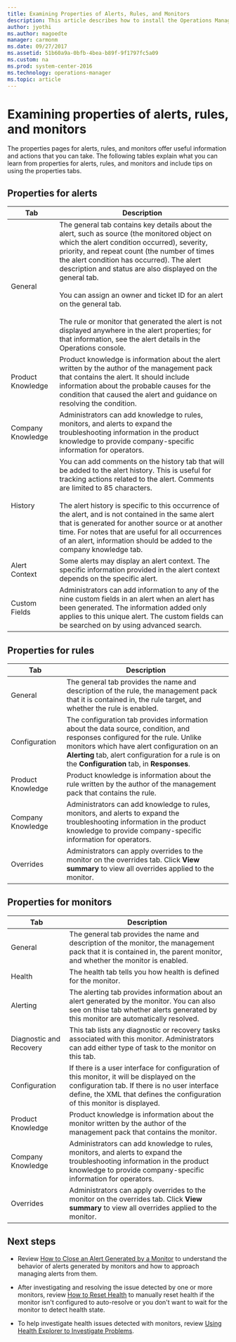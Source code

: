 ```yaml
---
title: Examining Properties of Alerts, Rules, and Monitors
description: This article describes how to install the Operations Manager Operations console.  
author: jyothi
ms.author: magoedte
manager: carmonm
ms.date: 09/27/2017
ms.assetid: 51b60a9a-0bfb-4bea-b89f-9f1797fc5a09
ms.custom: na
ms.prod: system-center-2016
ms.technology: operations-manager
ms.topic: article
---
```


# Examining properties of alerts, rules, and monitors
The properties pages for alerts, rules, and monitors offer useful information and actions that you can take. The following tables explain what you can learn from properties for alerts, rules, and monitors and include tips on using the properties tabs.  
  
## Properties for alerts  
  
|Tab|Description|  
|-------|---------------|  
|General|The general tab contains key details about the alert, such as source \(the monitored object on which the alert condition occurred\), severity, priority, and repeat count \(the number of times the alert condition has occurred\). The alert description and status are also displayed on the general tab.<br /><br />You can assign an owner and ticket ID for an alert on the general tab.<br /><br />The rule or monitor that generated the alert is not displayed anywhere in the alert properties; for that information, see the alert details in the Operations console.|  
|Product Knowledge|Product knowledge is information about the alert written by the author of the management pack that contains the alert. It should include information about the probable causes for the condition that caused the alert and guidance on resolving the condition.|  
|Company Knowledge|Administrators can add knowledge to rules, monitors, and alerts to expand the troubleshooting information in the product knowledge to provide company\-specific information for operators.|  
|History|You can add comments on the history tab that will be added to the alert history. This is useful for tracking actions related to the alert. Comments are limited to 85 characters.<br /><br />The alert history is specific to this occurrence of the alert, and is not contained in the same alert that is generated for another source or at another time. For notes that are useful for all occurrences of an alert, information should be added to the company knowledge tab.|  
|Alert Context|Some alerts may display an alert context. The specific information provided in the alert context depends on the specific alert.|  
|Custom Fields|Administrators can add information to any of the nine custom fields in an alert when an alert has been generated. The information added only applies to this unique alert. The custom fields can be searched on by using advanced search.|  
  
## Properties for rules  
  
|Tab|Description|  
|-------|---------------|  
|General|The general tab provides the name and description of the rule, the management pack that it is contained in, the rule target, and whether the rule is enabled.|  
|Configuration|The configuration tab provides information about the data source, condition, and responses configured for the rule. Unlike monitors which have alert configuration on an **Alerting** tab, alert configuration for a rule is on the **Configuration** tab, in **Responses**.|  
|Product Knowledge|Product knowledge is information about the rule written by the author of the management pack that contains the rule.|  
|Company Knowledge|Administrators can add knowledge to rules, monitors, and alerts to expand the troubleshooting information in the product knowledge to provide company\-specific information for operators.|  
|Overrides|Administrators can apply overrides to the monitor on the overrides tab. Click **View summary** to view all overrides applied to the monitor.|  
  
## Properties for monitors  
  
|Tab|Description|  
|-------|---------------|  
|General|The general tab provides the name and description of the monitor, the management pack that it is contained in, the parent monitor, and whether the monitor is enabled.|  
|Health|The health tab tells you how health is defined for the monitor.|  
|Alerting|The alerting tab provides information about an alert generated by the monitor. You can also see on thise tab whether alerts generated by this monitor are automatically resolved.|  
|Diagnostic and Recovery|This tab lists any diagnostic or recovery tasks associated with this monitor. Administrators can add either type of task to the monitor on this tab.|  
|Configuration|If there is a user interface for configuration of this monitor, it will be displayed on the configuration tab. If there is no user interface define, the XML that defines the configuration of this monitor is displayed.|  
|Product Knowledge|Product knowledge is information about the monitor written by the author of the management pack that contains the monitor.|  
|Company Knowledge|Administrators can add knowledge to rules, monitors, and alerts to expand the troubleshooting information in the product knowledge to provide company\-specific information for operators.|  
|Overrides|Administrators can apply overrides to the monitor on the overrides tab. Click **View summary** to view all overrides applied to the monitor.|  
  
## Next steps

- Review [How to Close an Alert Generated by a Monitor](manage-alert-created-by-monitor.md) to understand the behavior of alerts generated by monitors and how to approach managing alerts from them.  

- After investigating and resolving the issue detected by one or more monitors, review [How to Reset Health](manage-health-reset-health.md) to manually reset health if the monitor isn't configured to auto-resolve or you don't want to wait for the monitor to detect health state.  
  
- To help investigate health issues detected with monitors, review [Using Health Explorer to Investigate Problems](manage-health-using-healthexplorer.md).  

